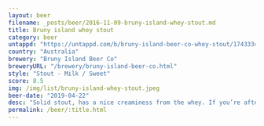 ```yaml
---
layout: beer
filename: _posts/beer/2016-11-09-bruny-island-whey-stout.md
title: Bruny island whey stout
category: beer
untappd: "https://untappd.com/b/bruny-island-beer-co-whey-stout/1743334"
country: "Australia"
brewery: "Bruny Island Beer Co"
breweryURL: "/brewery/bruny-island-beer-co.html"
style: "Stout - Milk / Sweet"
score: 8.5
img: /img/list/bruny-island-whey-stout.jpeg
beer-date: "2019-04-22"
desc: "Solid stout, has a nice creaminess from the whey. If you’re after a straight stout then it’s hard to fault this one"
permalink: /beer/:title.html
---
```

